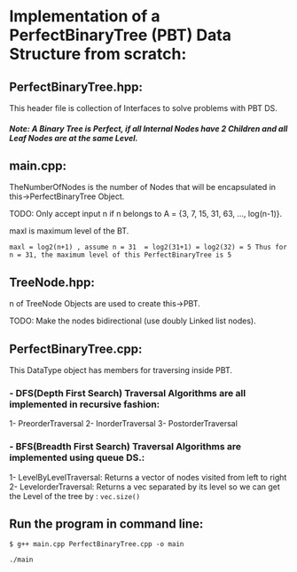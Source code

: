 # Implementation of a PerfectBinaryTree (PBT) Data Structure from scratch: 
## PerfectBinaryTree.hpp:
This header file is collection of Interfaces to solve problems with PBT DS.
##### Note: A Binary Tree is Perfect, if all Internal Nodes have 2 Children and all Leaf Nodes are at the same Level. 
## main.cpp: 
TheNumberOfNodes is the number of Nodes that will be encapsulated in this->PerfectBinaryTree Object.

TODO: Only accept input n if n belongs to A = {3, 7, 15, 31, 63, ..., log(n-1)}. 

maxl is maximum level of the BT. 

`maxl = log2(n+1) , assume n = 31 
    = log2(31+1)
    = log2(32)
    = 5
    Thus for n = 31,
    the maximum level of this PerfectBinaryTree is 5`
    
## TreeNode.hpp: 
n of TreeNode Objects are used to create this->PBT.

TODO: Make the nodes bidirectional (use doubly Linked list nodes).

## PerfectBinaryTree.cpp:    
This DataType object has members for traversing inside PBT.
### - DFS(Depth First Search) Traversal Algorithms are all implemented in recursive fashion:
1- PreorderTraversal
2- InorderTraversal
3- PostorderTraversal
### - BFS(Breadth First Search) Traversal Algorithms are implemented using queue DS.:
1- LevelByLevelTraversal:
Returns a vector of nodes visited from left to right
2- LevelorderTraversal:
Returns a vec separated by its level
so we can get the Level of the tree  by :
`vec.size()`

## Run the program in command line:
`$ g++ main.cpp PerfectBinaryTree.cpp -o main`

`./main` 